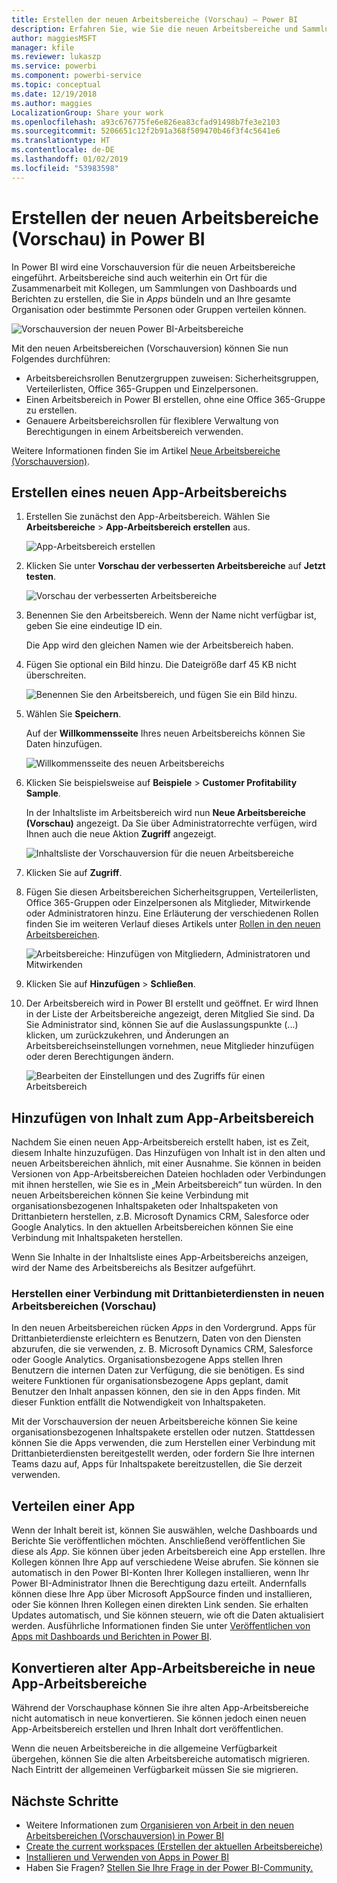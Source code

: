 ```yaml
---
title: Erstellen der neuen Arbeitsbereiche (Vorschau) – Power BI
description: Erfahren Sie, wie Sie die neuen Arbeitsbereiche und Sammlungen aus Dashboards und Berichten erstellen, die zum Bereitstellen von Schlüsselmetriken für Ihre Organisation konzipiert wurden.
author: maggiesMSFT
manager: kfile
ms.reviewer: lukaszp
ms.service: powerbi
ms.component: powerbi-service
ms.topic: conceptual
ms.date: 12/19/2018
ms.author: maggies
LocalizationGroup: Share your work
ms.openlocfilehash: a93c676775fe6e826ea83cfad91498b7fe3e2103
ms.sourcegitcommit: 5206651c12f2b91a368f509470b46f3f4c5641e6
ms.translationtype: HT
ms.contentlocale: de-DE
ms.lasthandoff: 01/02/2019
ms.locfileid: "53983598"
---
```

# <a name="create-the-new-workspaces-preview-in-power-bi"></a>Erstellen der neuen Arbeitsbereiche (Vorschau) in Power BI

In Power BI wird eine Vorschauversion für die neuen Arbeitsbereiche eingeführt. Arbeitsbereiche sind auch weiterhin ein Ort für die Zusammenarbeit mit Kollegen, um Sammlungen von Dashboards und Berichten zu erstellen, die Sie in *Apps* bündeln und an Ihre gesamte Organisation oder bestimmte Personen oder Gruppen verteilen können. 

![Vorschauversion der neuen Power BI-Arbeitsbereiche](media/service-create-the-new-workspaces/power-bi-new-workspaces-preview.png)

Mit den neuen Arbeitsbereichen (Vorschauversion) können Sie nun Folgendes durchführen:

- Arbeitsbereichsrollen Benutzergruppen zuweisen: Sicherheitsgruppen, Verteilerlisten, Office 365-Gruppen und Einzelpersonen.
- Einen Arbeitsbereich in Power BI erstellen, ohne eine Office 365-Gruppe zu erstellen.
- Genauere Arbeitsbereichsrollen für flexiblere Verwaltung von Berechtigungen in einem Arbeitsbereich verwenden.

Weitere Informationen finden Sie im Artikel [Neue Arbeitsbereiche (Vorschauversion)](service-new-workspaces.md).

## <a name="create-one-of-the-new-app-workspaces"></a>Erstellen eines neuen App-Arbeitsbereichs

1. Erstellen Sie zunächst den App-Arbeitsbereich. Wählen Sie **Arbeitsbereiche** > **App-Arbeitsbereich erstellen** aus.
   
     ![App-Arbeitsbereich erstellen](media/service-create-the-new-workspaces/power-bi-create-app-workspace.png)

2. Klicken Sie unter **Vorschau der verbesserten Arbeitsbereiche** auf **Jetzt testen**.
   
     ![Vorschau der verbesserten Arbeitsbereiche](media/service-create-the-new-workspaces/power-bi-preview-improved-workspaces.png)

2. Benennen Sie den Arbeitsbereich. Wenn der Name nicht verfügbar ist, geben Sie eine eindeutige ID ein.
   
     Die App wird den gleichen Namen wie der Arbeitsbereich haben.
   
1. Fügen Sie optional ein Bild hinzu. Die Dateigröße darf 45 KB nicht überschreiten.
 
    ![Benennen Sie den Arbeitsbereich, und fügen Sie ein Bild hinzu.](media/service-create-the-new-workspaces/power-bi-name-workspace.png)

1. Wählen Sie **Speichern**.

    Auf der **Willkommensseite** Ihres neuen Arbeitsbereichs können Sie Daten hinzufügen. 

    ![Willkommensseite des neuen Arbeitsbereichs](media/service-create-the-new-workspaces/power-bi-workspace-welcome-screen.png)

1. Klicken Sie beispielsweise auf **Beispiele** > **Customer Profitability Sample**.

    In der Inhaltsliste im Arbeitsbereich wird nun **Neue Arbeitsbereiche (Vorschau)** angezeigt. Da Sie über Administratorrechte verfügen, wird Ihnen auch die neue Aktion **Zugriff** angezeigt.

    ![Inhaltsliste der Vorschauversion für die neuen Arbeitsbereiche](media/service-create-the-new-workspaces/power-bi-workspaces-preview-content-list.png)

1. Klicken Sie auf **Zugriff**.

1. Fügen Sie diesen Arbeitsbereichen Sicherheitsgruppen, Verteilerlisten, Office 365-Gruppen oder Einzelpersonen als Mitglieder, Mitwirkende oder Administratoren hinzu. Eine Erläuterung der verschiedenen Rollen finden Sie im weiteren Verlauf dieses Artikels unter [Rollen in den neuen Arbeitsbereichen](#roles-in-the-new-workspaces).

    ![Arbeitsbereiche: Hinzufügen von Mitgliedern, Administratoren und Mitwirkenden](media/service-create-the-new-workspaces/power-bi-access-add-members.png)

9. Klicken Sie auf **Hinzufügen** > **Schließen**.

1. Der Arbeitsbereich wird in Power BI erstellt und geöffnet. Er wird Ihnen in der Liste der Arbeitsbereiche angezeigt, deren Mitglied Sie sind. Da Sie Administrator sind, können Sie auf die Auslassungspunkte (...) klicken, um zurückzukehren, und Änderungen an Arbeitsbereichseinstellungen vornehmen, neue Mitglieder hinzufügen oder deren Berechtigungen ändern.

     ![Bearbeiten der Einstellungen und des Zugriffs für einen Arbeitsbereich](media/service-create-the-new-workspaces/power-bi-edit-workspace.png)

## <a name="add-content-to-your-app-workspace"></a>Hinzufügen von Inhalt zum App-Arbeitsbereich

Nachdem Sie einen neuen App-Arbeitsbereich erstellt haben, ist es Zeit, diesem Inhalte hinzuzufügen. Das Hinzufügen von Inhalt ist in den alten und neuen Arbeitsbereichen ähnlich, mit einer Ausnahme. Sie können in beiden Versionen von App-Arbeitsbereichen Dateien hochladen oder Verbindungen mit ihnen herstellen, wie Sie es in „Mein Arbeitsbereich“ tun würden. In den neuen Arbeitsbereichen können Sie keine Verbindung mit organisationsbezogenen Inhaltspaketen oder Inhaltspaketen von Drittanbietern herstellen, z.B. Microsoft Dynamics CRM, Salesforce oder Google Analytics. In den aktuellen Arbeitsbereichen können Sie eine Verbindung mit Inhaltspaketen herstellen.

Wenn Sie Inhalte in der Inhaltsliste eines App-Arbeitsbereichs anzeigen, wird der Name des Arbeitsbereichs als Besitzer aufgeführt.

### <a name="connecting-to-third-party-services-in-new-workspaces-preview"></a>Herstellen einer Verbindung mit Drittanbieterdiensten in neuen Arbeitsbereichen (Vorschau)

In den neuen Arbeitsbereichen rücken *Apps* in den Vordergrund. Apps für Drittanbieterdienste erleichtern es Benutzern, Daten von den Diensten abzurufen, die sie verwenden, z. B. Microsoft Dynamics CRM, Salesforce oder Google Analytics.
Organisationsbezogene Apps stellen Ihren Benutzern die internen Daten zur Verfügung, die sie benötigen. Es sind weitere Funktionen für organisationsbezogene Apps geplant, damit Benutzer den Inhalt anpassen können, den sie in den Apps finden. Mit dieser Funktion entfällt die Notwendigkeit von Inhaltspaketen. 

Mit der Vorschauversion der neuen Arbeitsbereiche können Sie keine organisationsbezogenen Inhaltspakete erstellen oder nutzen. Stattdessen können Sie die Apps verwenden, die zum Herstellen einer Verbindung mit Drittanbieterdiensten bereitgestellt werden, oder fordern Sie Ihre internen Teams dazu auf, Apps für Inhaltspakete bereitzustellen, die Sie derzeit verwenden. 

## <a name="distribute-an-app"></a>Verteilen einer App

Wenn der Inhalt bereit ist, können Sie auswählen, welche Dashboards und Berichte Sie veröffentlichen möchten. Anschließend veröffentlichen Sie diese als *App*. Sie können über jeden Arbeitsbereich eine App erstellen. Ihre Kollegen können Ihre App auf verschiedene Weise abrufen. Sie können sie automatisch in den Power BI-Konten Ihrer Kollegen installieren, wenn Ihr Power BI-Administrator Ihnen die Berechtigung dazu erteilt. Andernfalls können diese Ihre App über Microsoft AppSource finden und installieren, oder Sie können Ihren Kollegen einen direkten Link senden. Sie erhalten Updates automatisch, und Sie können steuern, wie oft die Daten aktualisiert werden. Ausführliche Informationen finden Sie unter [Veröffentlichen von Apps mit Dashboards und Berichten in Power BI](service-create-distribute-apps.md).

## <a name="convert-old-app-workspaces-to-new-app-workspaces"></a>Konvertieren alter App-Arbeitsbereiche in neue App-Arbeitsbereiche

Während der Vorschauphase können Sie ihre alten App-Arbeitsbereiche nicht automatisch in neue konvertieren. Sie können jedoch einen neuen App-Arbeitsbereich erstellen und Ihren Inhalt dort veröffentlichen. 

Wenn die neuen Arbeitsbereiche in die allgemeine Verfügbarkeit übergehen, können Sie die alten Arbeitsbereiche automatisch migrieren. Nach Eintritt der allgemeinen Verfügbarkeit müssen Sie sie migrieren.

## <a name="next-steps"></a>Nächste Schritte
* Weitere Informationen zum [Organisieren von Arbeit in den neuen Arbeitsbereichen (Vorschauversion) in Power BI](service-new-workspaces.md)
* [Create the current workspaces (Erstellen der aktuellen Arbeitsbereiche)](service-create-workspaces.md)
* [Installieren und Verwenden von Apps in Power BI](service-create-distribute-apps.md)
* Haben Sie Fragen? [Stellen Sie Ihre Frage in der Power BI-Community.](http://community.powerbi.com/)
